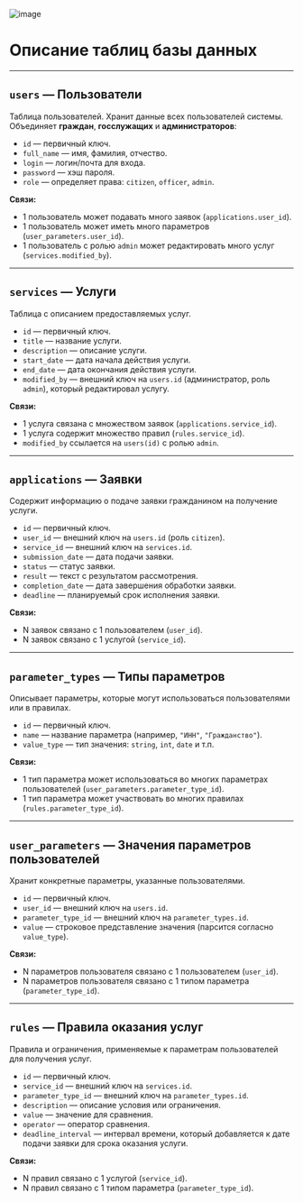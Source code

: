 ![image](https://github.com/user-attachments/assets/56e0c112-248f-4d1b-a141-7ba05fb3e56a)



# Описание таблиц базы данных

---

## `users` — Пользователи  
Таблица пользователей. Хранит данные всех пользователей системы. Объединяет **граждан**, **госслужащих** и **администраторов**:

- `id` — первичный ключ.  
- `full_name` — имя, фамилия, отчество.  
- `login` — логин/почта для входа.  
- `password` — хэш пароля.  
- `role` — определяет права: `citizen`, `officer`, `admin`.  

**Связи:**

- 1 пользователь может подавать много заявок (`applications.user_id`).  
- 1 пользователь может иметь много параметров (`user_parameters.user_id`).  
- 1 пользователь с ролью `admin` может редактировать много услуг (`services.modified_by`).

---

## `services` — Услуги  
Таблица с описанием предоставляемых услуг.

- `id` — первичный ключ.  
- `title` — название услуги.  
- `description` — описание услуги.  
- `start_date` — дата начала действия услуги.  
- `end_date` — дата окончания действия услуги.  
- `modified_by` — внешний ключ на `users.id` (администратор, роль `admin`), который редактировал услугу.  

**Связи:**

- 1 услуга связана с множеством заявок (`applications.service_id`).  
- 1 услуга содержит множество правил (`rules.service_id`).  
- `modified_by` ссылается на `users(id)` с ролью `admin`.

---

## `applications` — Заявки  
Содержит информацию о подаче заявки гражданином на получение услуги.

- `id` — первичный ключ.  
- `user_id` — внешний ключ на `users.id` (роль `citizen`).  
- `service_id` — внешний ключ на `services.id`.  
- `submission_date` — дата подачи заявки.  
- `status` — статус заявки.  
- `result` — текст с результатом рассмотрения.  
- `completion_date` — дата завершения обработки заявки.  
- `deadline` — планируемый срок исполнения заявки.  

**Связи:**

- N заявок связано с 1 пользователем (`user_id`).  
- N заявок связано с 1 услугой (`service_id`).

---

## `parameter_types` — Типы параметров  
Описывает параметры, которые могут использоваться пользователями или в правилах.

- `id` — первичный ключ.  
- `name` — название параметра (например, `"ИНН"`, `"Гражданство"`).  
- `value_type` — тип значения: `string`, `int`, `date` и т.п.  

**Связи:**

- 1 тип параметра может использоваться во многих параметрах пользователей (`user_parameters.parameter_type_id`).  
- 1 тип параметра может участвовать во многих правилах (`rules.parameter_type_id`).

---

## `user_parameters` — Значения параметров пользователей  
Хранит конкретные параметры, указанные пользователями.

- `id` — первичный ключ.  
- `user_id` — внешний ключ на `users.id`.  
- `parameter_type_id` — внешний ключ на `parameter_types.id`.  
- `value` — строковое представление значения (парсится согласно `value_type`).  

**Связи:**

- N параметров пользователя связано с 1 пользователем (`user_id`).  
- N параметров пользователя связано с 1 типом параметра (`parameter_type_id`).

---

## `rules` — Правила оказания услуг  
Правила и ограничения, применяемые к параметрам пользователей для получения услуг.

- `id` — первичный ключ.  
- `service_id` — внешний ключ на `services.id`.  
- `parameter_type_id` — внешний ключ на `parameter_types.id`.  
- `description` — описание условия или ограничения.  
- `value` — значение для сравнения.  
- `operator` — оператор сравнения.  
- `deadline_interval` — интервал времени, который добавляется к дате подачи заявки для срока оказания услуги.  

**Связи:**

- N правил связано с 1 услугой (`service_id`).  
- N правил связано с 1 типом параметра (`parameter_type_id`).

